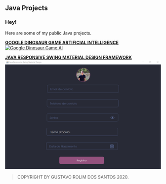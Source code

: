 ## Java Projects

### Hey!
Here are some of my public Java projects.


[**GOOGLE DINOSAUR GAME ARTIFICIAL INTELLIGENCE**](https://www.youtube.com/watch?v=szKEPME56y8)
[![Google Dinosaur Game AI](https://github.com/GustavoRolimSantos/Java/blob/master/Chrome-Dino-Game-AI/trained.gif)](https://www.youtube.com/watch?v=szKEPME56y8&feature=youtu.be)

[**JAVA RESPONSIVE SWING MATERIAL DESIGN FRAMEWORK**](https://www.youtube.com/watch?v=ZijJrgkgyUA)
[![Java Responsive Swing Material Design Framework](https://github.com/GustavoRolimSantos/Java/blob/master/ResponsiveSwingMaterialDesign/images/Form.png)](https://www.youtube.com/watch?v=ZijJrgkgyUA)

> COPYRIGHT BY GUSTAVO ROLIM DOS SANTOS 2020.
